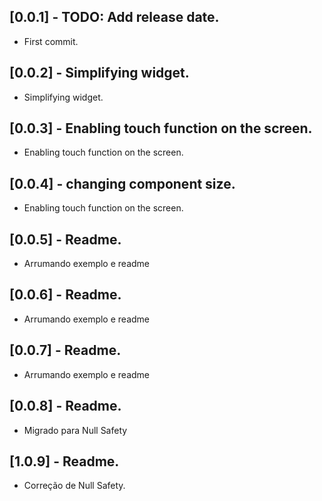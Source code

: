 


## [0.0.1] - TODO: Add release date.

* First commit.

## [0.0.2] - Simplifying widget.

* Simplifying widget.

## [0.0.3] - Enabling touch function on the screen.

* Enabling touch function on the screen.

## [0.0.4] - changing component size.

* Enabling touch function on the screen.

## [0.0.5] - Readme.

* Arrumando exemplo e readme

## [0.0.6] - Readme.

* Arrumando exemplo e readme

## [0.0.7] - Readme.

* Arrumando exemplo e readme

## [0.0.8] - Readme.

* Migrado para Null Safety

## [1.0.9] - Readme.

* Correção de Null Safety.
